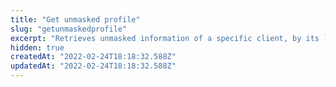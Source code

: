 ```yaml
---
title: "Get unmasked profile"
slug: "getunmaskedprofile"
excerpt: "Retrieves unmasked information of a specific client, by its `profileId`.\n\r\n\r> Since your store's profile schema is customizable, the schema and examples presented below may differ from yours. Your integration must be adapted accordingly."
hidden: true
createdAt: "2022-02-24T18:18:32.588Z"
updatedAt: "2022-02-24T18:18:32.588Z"
---
```

